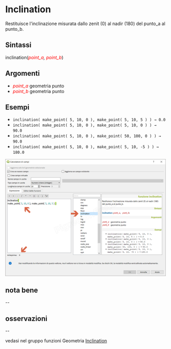 # Inclination

Restituisce l'inclinazione misurata dallo zenit (0) al nadir (180) del punto_a al punto_b.

## Sintassi

inclination(_<span style="color:red;">point_a</span>, <span style="color:red;">point_b</span>_)

## Argomenti

* _<span style="color:red;">point_a</span>_ geometria punto
* _<span style="color:red;">point_b</span>_ geometria punto

## Esempi

* `inclination( make_point( 5, 10, 0 ), make_point( 5, 10, 5 ) ) → 0.0`
* `inclination( make_point( 5, 10, 0 ), make_point( 5, 10, 0 ) ) → 90.0`
* `inclination( make_point( 5, 10, 0 ), make_point( 50, 100, 0 ) ) → 90.0`
* `inclination( make_point( 5, 10, 0 ), make_point( 5, 10, -5 ) ) → 180.0`

![](../../img/matematica/Inclination/Inclination1.png)

## nota bene

--

## osservazioni

--

vedasi nel gruppo funzioni Geometria [Inclination](../geometria/inclination.html)
